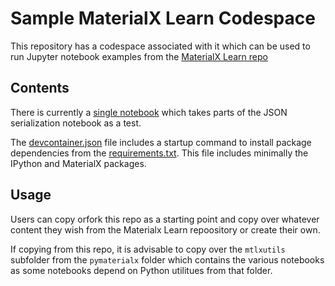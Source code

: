 # Sample MaterialX Learn Codespace

This repository has a codespace associated with it which can be used to run Jupyter notebook examples
from the [MaterialX Learn repo](https://github.com/kwokcb/MaterialX_Learn)

## Contents

There is currently a [single notebook](https://github.com/kwokcb/MaterialX_Learn_Sample_Codespace/blob/main/notebooks/mtxl_json_notebook.ipynb) which takes parts of the JSON serialization notebook as a test.

The [devcontainer.json](https://github.com/kwokcb/MaterialX_Learn_Sample_Codespace/blob/main/.devcontainer/devcontainer.json) file includes a startup command to install package dependencies from the [requirements.txt](
https://github.com/kwokcb/MaterialX_Learn_Sample_Codespace/blob/main/requirements.txt).
This file includes minimally the IPython and MaterialX packages. 

## Usage

Users can copy orfork this repo as a starting point and copy over whatever content they wish from the Materialx Learn repoository or create their own.

If copying from this repo, it is advisable to copy over the `mtlxutils` subfolder from the `pymaterialx` folder which contains
the various notebooks as some notebooks depend on Python utilitues from that folder.

